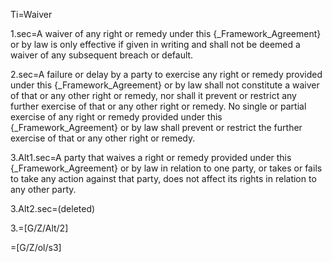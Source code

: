 Ti=Waiver

1.sec=A waiver of any right or remedy under this {_Framework_Agreement} or by law is only effective if given in writing and shall not be deemed a waiver of any subsequent breach or default.

2.sec=A failure or delay by a party to exercise any right or remedy provided under this {_Framework_Agreement} or by law shall not constitute a waiver of that or any other right or remedy, nor shall it prevent or restrict any further exercise of that or any other right or remedy. No single or partial exercise of any right or remedy provided under this {_Framework_Agreement} or by law shall prevent or restrict the further exercise of that or any other right or remedy.

3.Alt1.sec=A party that waives a right or remedy provided under this {_Framework_Agreement} or by law in relation to one party, or takes or fails to take any action against that party, does not affect its rights in relation to any other party.

3.Alt2.sec=(deleted)

3.=[G/Z/Alt/2]

=[G/Z/ol/s3]
